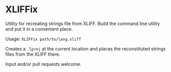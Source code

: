 # XLIFFix
Utility for recreating strings file from XLIFF. Build the command line utility and put it in a convenient place.

Usage:
`XLIFFix path/to/lang.xliff`

Creates a `.lproj` at the current location and places the reconstituted strings files from the XLIFF there.

Input and/or pull requests welcome.
